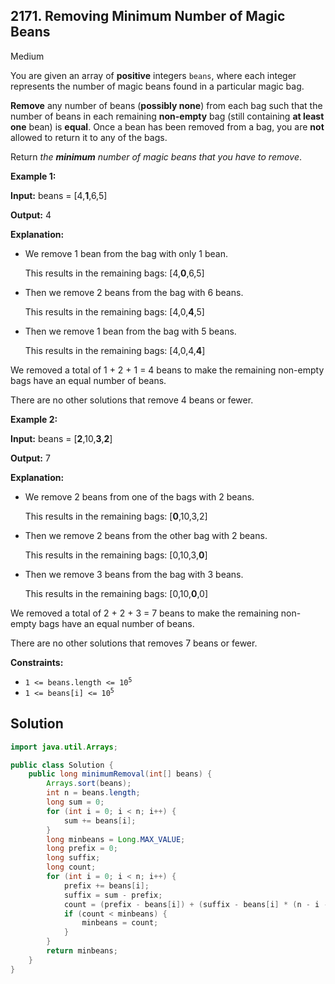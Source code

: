 ## 2171\. Removing Minimum Number of Magic Beans

Medium

You are given an array of **positive** integers `beans`, where each integer represents the number of magic beans found in a particular magic bag.

**Remove** any number of beans (**possibly none**) from each bag such that the number of beans in each remaining **non-empty** bag (still containing **at least one** bean) is **equal**. Once a bean has been removed from a bag, you are **not** allowed to return it to any of the bags.

Return _the **minimum** number of magic beans that you have to remove_.

**Example 1:**

**Input:** beans = [4,**1**,6,5]

**Output:** 4

**Explanation:**

- We remove 1 bean from the bag with only 1 bean.

  This results in the remaining bags: [4,**0**,6,5]
  
- Then we remove 2 beans from the bag with 6 beans.

  This results in the remaining bags: [4,0,**4**,5]

- Then we remove 1 bean from the bag with 5 beans.

  This results in the remaining bags: [4,0,4,**4**]
  
We removed a total of 1 + 2 + 1 = 4 beans to make the remaining non-empty bags have an equal number of beans.

There are no other solutions that remove 4 beans or fewer. 

**Example 2:**

**Input:** beans = [**2**,10,**3**,**2**]

**Output:** 7

**Explanation:**

- We remove 2 beans from one of the bags with 2 beans.

  This results in the remaining bags: [**0**,10,3,2]
  
- Then we remove 2 beans from the other bag with 2 beans.

  This results in the remaining bags: [0,10,3,**0**]
  
- Then we remove 3 beans from the bag with 3 beans.

  This results in the remaining bags: [0,10,**0**,0]
  
We removed a total of 2 + 2 + 3 = 7 beans to make the remaining non-empty bags have an equal number of beans.

There are no other solutions that removes 7 beans or fewer. 

**Constraints:**

*   <code>1 <= beans.length <= 10<sup>5</sup></code>
*   <code>1 <= beans[i] <= 10<sup>5</sup></code>

## Solution

```java
import java.util.Arrays;

public class Solution {
    public long minimumRemoval(int[] beans) {
        Arrays.sort(beans);
        int n = beans.length;
        long sum = 0;
        for (int i = 0; i < n; i++) {
            sum += beans[i];
        }
        long minbeans = Long.MAX_VALUE;
        long prefix = 0;
        long suffix;
        long count;
        for (int i = 0; i < n; i++) {
            prefix += beans[i];
            suffix = sum - prefix;
            count = (prefix - beans[i]) + (suffix - beans[i] * (n - i - 1L));
            if (count < minbeans) {
                minbeans = count;
            }
        }
        return minbeans;
    }
}
```